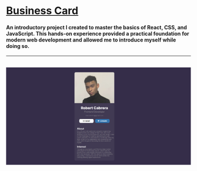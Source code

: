 # [Business Card](https://robert-cabrera.github.io/Bussiness-Card/)

<h4>
 
An introductory project I created to master the basics of React, CSS, and JavaScript. This hands-on experience provided a practical foundation for modern web development and allowed me to introduce myself while doing so.

</h4>

 <hr />
 <br />
<div align="center">
<img width="1000" height="auto" alt="cover_1" src="https://github.com/Robert-Cabrera/Bussiness-Card/blob/master/img.png">
      </div>
